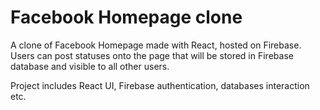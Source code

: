# Facebook Homepage clone

A clone of Facebook Homepage made with React, hosted on Firebase. Users can post statuses onto the page that will be stored in Firebase database and visible to all other users. 

Project includes React UI, Firebase authentication, databases interaction etc.
